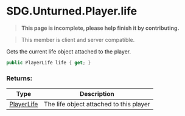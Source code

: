 # SDG.Unturned.Player.life

<blockquote><p><b>This page is incomplete, please help finish it by contributing.<p></b></blockquote>

> This member is client and server compatible.

Gets the current life object attached to the player.

```csharp
public PlayerLife life { get; }
```

### Returns:

Type | Description
------------ | -------------
[PlayerLife](scripting/sdg/unturned/playerlife) | The life object attached to this player
